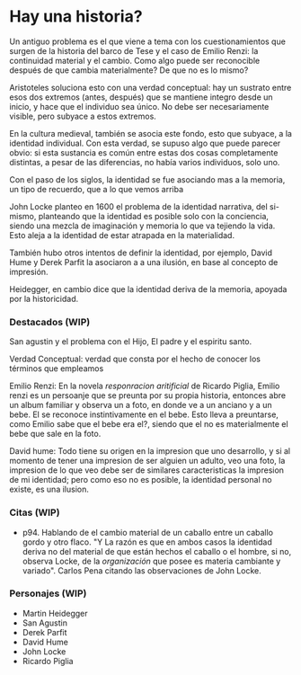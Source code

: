 # Hay una historia?

Un antiguo problema es el que viene a tema con los cuestionamientos que surgen de la historia del barco de Tese y el caso de Emilio Renzi: la continuidad material y el cambio. Como algo puede ser reconocible después de que cambia materialmente? De que no es lo mismo?

Aristoteles soluciona esto con una verdad conceptual: hay un sustrato entre esos dos extremos (antes, después) que se mantiene integro desde un inicio, y hace que el individuo sea único. No debe ser necesariamente visible, pero subyace a estos extremos.

En la cultura medieval, también se asocia este fondo, esto que subyace, a la identidad individual. Con esta verdad, se supuso algo que puede parecer obvio: si esta sustancia es común entre estas dos cosas completamente distintas, a pesar de las diferencias, no había varios individuos, solo uno.

Con el paso de los siglos, la identidad se fue asociando mas a la memoria, un tipo de recuerdo, que a lo que vemos arriba

John Locke planteo en 1600 el problema de la identidad narrativa, del si-mismo, planteando que la identidad es posible solo con la conciencia, siendo una mezcla de imaginación y memoria lo que va tejiendo la vida. Esto aleja a la identidad de estar atrapada en la materialidad. 

También hubo otros intentos de definir la identidad, por ejemplo, David Hume y Derek Parfit la asociaron a a una ilusión, en base al concepto de impresión.

Heidegger, en cambio dice que la identidad deriva de la memoria, apoyada por la historicidad.

### Destacados (WIP)
San agustin y el problema con el Hijo, El padre y el espiritu santo.

Verdad Conceptual: verdad que consta por el hecho de conocer los términos que empleamos

Emilio Renzi: En la novela *responracion aritificial* de Ricardo Piglia, Emilio renzi es un persoanje que se preunta por su propia historia, entonces abre un album familiar y observa un a foto, en donde ve a un anciano y a un bebe. El se reconoce instintivamente en el bebe. Esto lleva a preuntarse, como Emilio sabe que el bebe era el?, siendo que el no es materialmente el bebe que sale en la foto. 

David hume:   Todo tiene su origen en la impresion que uno desarrollo, y si al momento de tener una impresion de ser alguien un adulto, veo una foto, la impresion de lo que veo debe ser de similares caracteristicas la impresion de mi identidad; pero como eso no es posible, la identidad personal no existe, es una ilusion.

### Citas (WIP)
- p94. Hablando de el cambio material de un caballo entre un caballo gordo y otro flaco. "Y La razón es que en ambos casos la identidad deriva no del material de que están hechos el caballo o el hombre, si no, observa Locke, de la *organización* que posee es materia cambiante y variado". Carlos Pena citando las observaciones de John Locke.

### Personajes (WIP)
- Martin Heidegger
- San Agustin
- Derek Parfit
- David Hume
- John Locke
- Ricardo Piglia
